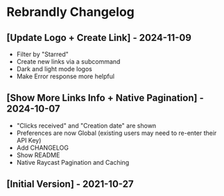 # Rebrandly Changelog

## [Update Logo + Create Link] - 2024-11-09

- Filter by "Starred"
- Create new links via a subcommand
- Dark and light mode logos
- Make Error response more helpful

## [Show More Links Info + Native Pagination] - 2024-10-07

- "Clicks received" and "Creation date" are shown
- Preferences are now Global (existing users may need to re-enter their API Key)
- Add CHANGELOG
- Show README
- Native Raycast Pagination and Caching

## [Initial Version] - 2021-10-27